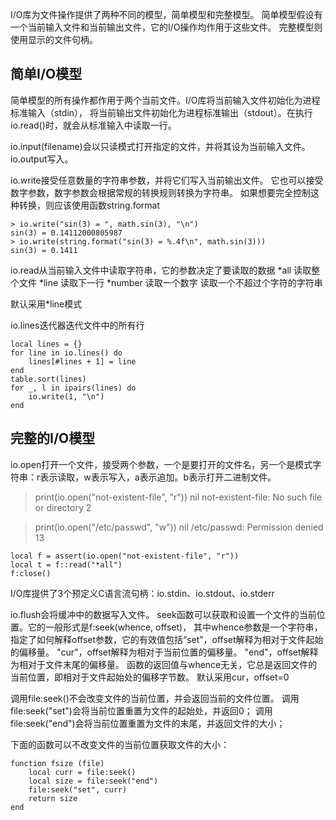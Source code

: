 I/O库为文件操作提供了两种不同的模型，简单模型和完整模型。
简单模型假设有一个当前输入文件和当前输出文件，它的I/O操作均作用于这些文件。
完整模型则使用显示的文件句柄。

## 简单I/O模型
简单模型的所有操作都作用于两个当前文件。I/O库将当前输入文件初始化为进程标准输入（stdin），
将当前输出文件初始化为进程标准输出（stdout）。在执行io.read()时，就会从标准输入中读取一行。

io.input(filename)会以只读模式打开指定的文件，并将其设为当前输入文件。
io.output写入。

io.write接受任意数量的字符串参数，并将它们写入当前输出文件。
它也可以接受数字参数，数字参数会根据常规的转换规则转换为字符串。
如果想要完全控制这种转换，则应该使用函数string.format

    > io.write("sin(3) = ", math.sin(3), "\n")
    sin(3) = 0.14112000805987
    > io.write(string.format("sin(3) = %.4f\n", math.sin(3)))
    sin(3) = 0.1411

io.read从当前输入文件中读取字符串，它的参数决定了要读取的数据
*all 读取整个文件
*line 读取下一行
*number 读取一个数字
<num> 读取一个不超过<num>个字符的字符串

默认采用*line模式

io.lines迭代器迭代文件中的所有行

    local lines = {}
    for line in io.lines() do
        lines[#lines + 1] = line
    end
    table.sort(lines)
    for _, l in ipairs(lines) do
        io.write(1, "\n")
    end

## 完整的I/O模型
io.open打开一个文件，接受两个参数，一个是要打开的文件名，另一个是模式字符串：r表示读取，w表示写入，a表示追加。b表示打开二进制文件。

> print(io.open("not-existent-file", "r"))
nil	not-existent-file: No such file or directory	2

> print(io.open("/etc/passwd", "w"))
nil	/etc/passwd: Permission denied	13

    local f = assert(io.open("not-existent-file", "r"))
    local t = f::read("*all")
    f:close()

I/O库提供了3个预定义C语言流句柄：io.stdin、io.stdout、io.stderr


io.flush会将缓冲中的数据写入文件。
seek函数可以获取和设置一个文件的当前位置。它的一般形式是f:seek(whence, offset)，
其中whence参数是一个字符串，指定了如何解释offset参数，它的有效值包括“set”，offset解释为相对于文件起始的偏移量。
"cur"，offset解释为相对于当前位置的偏移量。
"end"，offset解释为相对于文件末尾的偏移量。
函数的返回值与whence无关，它总是返回文件的当前位置，即相对于文件起始处的偏移字节数。
默认采用cur，offset=0

调用file:seek()不会改变文件的当前位置，并会返回当前的文件位置。
调用file:seek("set")会将当前位置重置为文件的起始处，并返回0；
调用file:seek("end")会将当前位置重置为文件的末尾，并返回文件的大小；

下面的函数可以不改变文件的当前位置获取文件的大小：

    function fsize (file)
        local curr = file:seek()
        local size = file:seek("end")
        file:seek("set", curr)
        return size
    end
